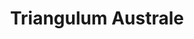 ---
title: "Triangulum Australe"
hashtag: triangulum-australe
borders:
  - Apus
  - Ara
  - Circinus
  - Norma
layout: hashtag
related:
  - Triangulum
subdivision-of:
  - southern celestial hemisphere
tags:
  - Triangle
  - Constellation
---